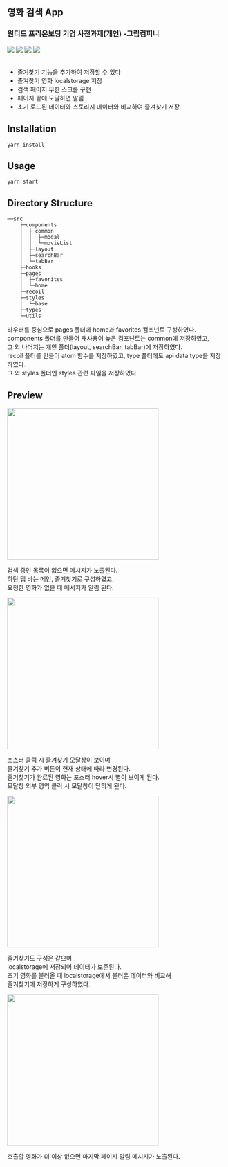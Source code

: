 ## 영화 검색 App

### 원티드 프리온보딩 기업 사전과제(개인) -그립컴퍼니

<div>
<img src="https://img.shields.io/badge/TypeScript-v4.4.2-blue"/>
<img src="https://img.shields.io/badge/React-v18.1.0-blue"/>
<img src="https://img.shields.io/badge/Recoil-v0.7.3 alpha 2-blue"/>
<img src="https://img.shields.io/badge/React Router Dom-v6.3.0-blue"/>
</div>
<br/>

<ul>
<li>즐겨찾기 기능을 추가하여 저장할 수 있다</li>
<li>즐겨찾기 영화 localstorage 저장</li>
<li>검색 페이지 무한 스크롤 구현</li>
<li>페이지 끝에 도달하면 알림</li>
<li>초기 로드된 데이터와 스토리지 데이터와 비교하여 즐겨찾기 저장</li>
</ul>

## Installation

```
yarn install
```

## Usage

```
yarn start
```

## Directory Structure

```
──src
    ├─components
    │  ├─common
    │  │  ├─modal
    │  │  └─movieList
    │  ├─layout
    │  ├─searchBar
    │  └─tabBar
    ├─hooks
    ├─pages
    │  ├─favorites
    │  └─home
    ├─recoil
    ├─styles
    │  └─base
    ├─types
    └─utils

```

라우터를 중심으로 pages 폴더에 home과 favorites 컴포넌트 구성하였다.  
components 폴더를 만들어 재사용이 높은 컴포넌트는 common에 저장하였고,  
그 외 나머지는 개인 폴더(layout, searchBar, tabBar)에 저장하였다.  
recoil 폴더를 만들어 atom 함수를 저장하였고, type 폴더에도 api data type을 저장하였다.  
그 외 styles 폴더엔 styles 관련 파일을 저장하였다.

## Preview

<img src="https://user-images.githubusercontent.com/98396758/168460118-aa5307fd-fc90-4316-af7d-77d5ec320b4c.gif" width="350px">

검색 중인 목록이 없으면 메시지가 노출된다.  
하단 탭 바는 메인, 즐겨찾기로 구성하였고,  
요청한 영화가 없을 때 메시지가 알림 된다.

<img src="https://user-images.githubusercontent.com/98396758/168504174-0f1e4add-7e30-4ffc-8678-07e7893fd10f.gif" width="350px"/>

포스터 클릭 시 즐겨찾기 모달창이 보이며  
즐겨찾기 추가 버튼이 현재 상태에 따라 변경된다.  
즐겨찾기가 완료된 영화는 포스터 hover시 별이 보이게 된다.  
모달창 외부 영역 클릭 시 모달창이 닫히게 된다.

<img src="https://user-images.githubusercontent.com/98396758/168504128-57bb31fb-298d-440b-b135-c6184e6169ca.gif" width="350px">

즐겨찾기도 구성은 같으며  
localstorage에 저장되어 데이터가 보존된다.  
초기 영화를 불러올 때 localstorage에서 불러온 데이터와 비교해  
즐겨찾기에 저장하게 구성하였다.

<img src="https://user-images.githubusercontent.com/98396758/168460175-8b2889c4-1c4b-4458-ac29-5377d8f2f96e.gif" width="350px">

호출할 영화가 더 이상 없으면 마지막 페이지 알림 메시지가 노출된다.
